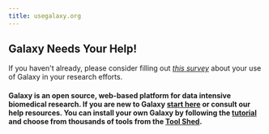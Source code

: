 ```yaml
---
title: usegalaxy.org
---
```


<h2 style="{color:red}">Galaxy Needs Your Help!</h2>

If you haven't already, please consider filling out *[this survey](https://forms.gle/T38zhx46LW4cKcu59)* about your use of Galaxy in your research efforts.

#### **Galaxy** is an open source, web-based platform for data intensive biomedical research. If you are new to Galaxy [start here][galaxy-101] or consult our <a id="toggleHelp">help resources</a>. You can install your own Galaxy by following the [tutorial][get-galaxy] and choose from thousands of tools from the [Tool Shed](https://galaxyproject.org/admin/tools/add-tool-from-toolshed-tutorial).

[galaxy-101]: https://usegalaxy.org/galaxy101
[get-galaxy]: http://getgalaxy.org

